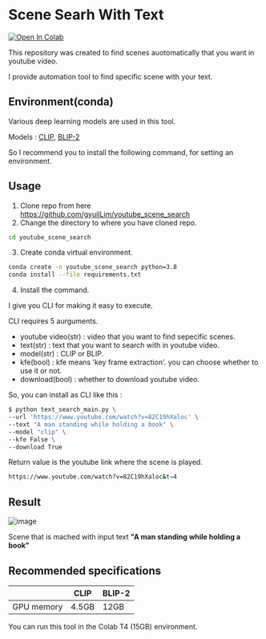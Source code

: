 # Scene Searh With Text

[![Open In Colab](https://colab.research.google.com/assets/colab-badge.svg)](https://colab.research.google.com/github/gyuilLim/youtube_scene_search/blob/main/text_search_main.ipynb)

This repository was created to find scenes auotomatically that you want in youtube video.

I provide automation tool to find specific scene with your text.

## Environment(conda)

Various deep learning models are used in this tool.

 Models : [CLIP](https://github.com/openai/CLIP), [BLIP-2](https://github.com/salesforce/LAVIS/tree/main/projects/blip2)

 So I recommend you to install the following command, for setting an environment.


## Usage

1. Clone repo from here https://github.com/gyuilLim/youtube_scene_search
2. Change the directory to where you have cloned repo.

```bash
cd youtube_scene_search
```
3. Create conda virtual environment.
```bash
conda create -n youtube_scene_search python=3.8
conda install --file requirements.txt
```

4. Install the command.

I give you CLI for making it easy to execute.

CLI requires 5 aurguments.

* youtube video(str) : video that you want to find sepecific scenes.
* text(str) : text that you want to search with in youtube video.
* model(str) : CLIP or BLIP.
* kfe(bool) : kfe means 'key frame extraction'. you can choose whether to use it or not.
* download(bool) : whether to download youtube video.

So, you can install as CLI like this :

```bash
$ python text_search_main.py \
--url 'https://www.youtube.com/watch?v=82C19hXaloc' \
--text "A man standing while holding a book" \
--model "clip" \
--kfe False \
--download True
```

Return value is the youtube link where the scene is played.

```bash
https://www.youtube.com/watch?v=82C19hXaloc&t=4
```
## Result

![image](https://github.com/gyuilLim/youtube_scene_text_search/assets/50009192/c040b52d-4c5a-4684-98d6-6e646c91a76a)

Scene that is mached with input text **"A man standing while holding a book"**


## Recommended specifications

||CLIP|BLIP-2|
|---|---|---|
|GPU memory|4.5GB|12GB|

You can run this tool in the Colab T4 (15GB) environment.
